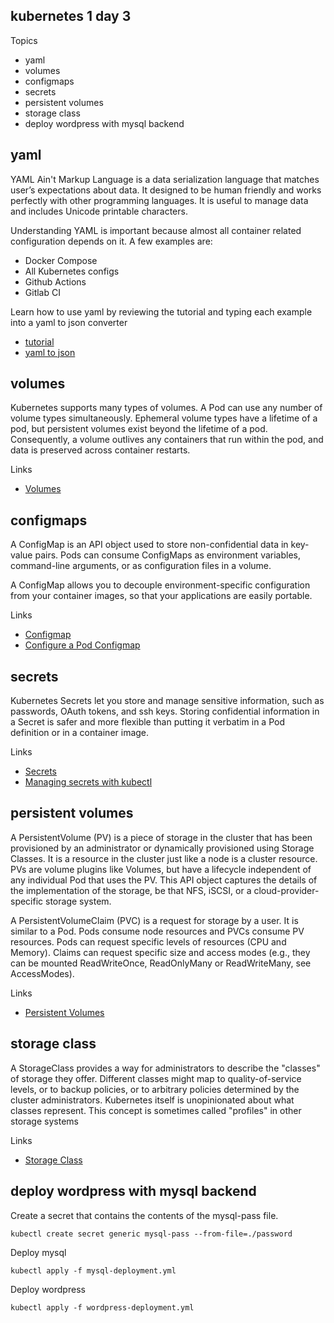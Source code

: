 kubernetes 1 day 3
------------------

Topics

* yaml
* volumes
* configmaps
* secrets
* persistent volumes
* storage class
* deploy wordpress with mysql backend

yaml
----

YAML Ain't Markup Language is a data serialization language that matches user’s expectations about data. It designed to be human friendly and works perfectly with other programming languages. It is useful to manage data and includes Unicode printable characters.

Understanding YAML is important because almost all container related configuration depends on it. A few examples are:

* Docker Compose
* All Kubernetes configs
* Github Actions
* Gitlab CI

Learn how to use yaml by reviewing the tutorial and typing each example into a yaml to json converter

* [tutorial](https://learnxinyminutes.com/docs/yaml/)
* [yaml to json](https://onlineyamltools.com/convert-yaml-to-json)

volumes
-------

Kubernetes supports many types of volumes. A Pod can use any number of volume types simultaneously. Ephemeral volume types have a lifetime of a pod, but persistent volumes exist beyond the lifetime of a pod. Consequently, a volume outlives any containers that run within the pod, and data is preserved across container restarts. 

Links
* [Volumes](https://kubernetes.io/docs/concepts/storage/volumes/)

configmaps
----------

A ConfigMap is an API object used to store non-confidential data in key-value pairs. Pods can consume ConfigMaps as environment variables, command-line arguments, or as configuration files in a volume.

A ConfigMap allows you to decouple environment-specific configuration from your container images, so that your applications are easily portable.

Links
* [Configmap](https://kubernetes.io/docs/concepts/configuration/configmap/)
* [Configure a Pod Configmap](https://kubernetes.io/docs/tasks/configure-pod-container/configure-pod-configmap/)

secrets
-------

Kubernetes Secrets let you store and manage sensitive information, such as passwords, OAuth tokens, and ssh keys. Storing confidential information in a Secret is safer and more flexible than putting it verbatim in a Pod definition or in a container image.

Links
* [Secrets](https://kubernetes.io/docs/concepts/configuration/secret/)
* [Managing secrets with kubectl](https://kubernetes.io/docs/tasks/configmap-secret/managing-secret-using-kubectl/)

persistent volumes
------------------

A PersistentVolume (PV) is a piece of storage in the cluster that has been provisioned by an administrator or dynamically provisioned using Storage Classes. It is a resource in the cluster just like a node is a cluster resource. PVs are volume plugins like Volumes, but have a lifecycle independent of any individual Pod that uses the PV. This API object captures the details of the implementation of the storage, be that NFS, iSCSI, or a cloud-provider-specific storage system.

A PersistentVolumeClaim (PVC) is a request for storage by a user. It is similar to a Pod. Pods consume node resources and PVCs consume PV resources. Pods can request specific levels of resources (CPU and Memory). Claims can request specific size and access modes (e.g., they can be mounted ReadWriteOnce, ReadOnlyMany or ReadWriteMany, see AccessModes).

Links
* [Persistent Volumes](https://kubernetes.io/docs/concepts/storage/persistent-volumes/)

storage class
-------------

A StorageClass provides a way for administrators to describe the "classes" of storage they offer. Different classes might map to quality-of-service levels, or to backup policies, or to arbitrary policies determined by the cluster administrators. Kubernetes itself is unopinionated about what classes represent. This concept is sometimes called "profiles" in other storage systems

Links
* [Storage Class](https://kubernetes.io/docs/concepts/storage/storage-classes/)

deploy wordpress with mysql backend
-----------------------------------

Create a secret that contains the contents of the mysql-pass file.

    kubectl create secret generic mysql-pass --from-file=./password

Deploy mysql

    kubectl apply -f mysql-deployment.yml

Deploy wordpress

    kubectl apply -f wordpress-deployment.yml
